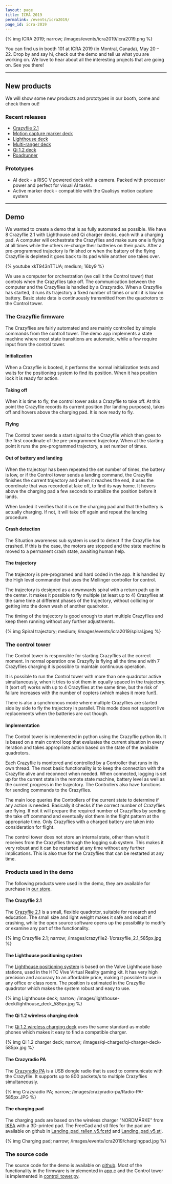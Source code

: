 ```yaml
---
layout: page
title: ICRA 2019
permalink: /events/icra2019/
page_id: icra-2019
---
```

{% img ICRA 2019; narrow; /images/events/icra2019/icra2019.png %}

You can find us in booth 101 at ICRA 2019 (in Montral, Canada), May 20 – 22. 
Drop by and say hi, check out the demo and tell us what you are working on. 
We love to hear about all the interesting projects that are going on. See you there!

-----

## New products

We will show some new products and prototypes in our booth, come and check them
out! 

### Recent releases

* [Crazyflie 2.1](//store.bitcraze.io/collections/kits/products/crazyflie-2-1)
* [Motion capture marker deck](https://store.bitcraze.io/collections/decks/products/motion-capture-marker-deck)
* [Lighthouse deck](https://store.bitcraze.io/collections/decks/products/lighthouse-positioning-deck)
* [Multi-ranger deck](https://store.bitcraze.io/collections/decks/products/multi-ranger-deck)
* [Qi 1.2 deck](https://store.bitcraze.io/collections/decks/products/qi-1-2-wireless-charging-deck)
* [Roadrunner](https://store.bitcraze.io/collections/positioning/products/roadrunner)

### Prototypes

* AI deck - a RISC V powered deck with a camera. Packed with processor power and perfect for visual AI tasks. 
* Active marker deck - compatible with the Qualisys motion capture system

-----

## Demo

We wanted to create a demo that is as fully automated as possible. We have 8
Crazyflie 2.1 with Lighthouse and Qi charger decks, each with a charging pad. 
A computer will orchestrate the Crazyflies and make sure one is flying at all 
times while the others re-charge their batteries on their pads. 
After a pre-programmed trajectory is finished or when the battery of the flying 
Crazyflie is depleted it goes back to its pad while another one takes over.

{% youtube xkT943nTTUA; medium; 16by9 %}

We use a computer for orchestration (we call it the Control tower) that controls
when the Crazyflies take off. The communication between the computer and the
Crazyflies is handled by a Crazyradio. When a Crazyflie has started, it runs its 
trajectory a fixed number of times or until it is low on battery. Basic state data is 
continuously transmitted from the quadrotors to the Control tower.   
  
### The Crazyflie firmware

The Crazyflies are fairly automated and are mainly controlled by simple commands 
from the controll tower. The demo app implements a state machine where most state
transitions are automatic, while a few require input from the control tower.

#### Initialization

When a Crazyflie is booted, it performs the normal initialization tests and 
waits for the positioning system to find its position. When it has position
lock it is ready for action.

#### Taking off

When it is time to fly, the control tower asks a Crazyflie to take off. At this
point the Crazyflie records its current position (for landing purposes), takes 
off and hovers above the charging pad. It is now ready to fly.

#### Flying

The Control tower sends a start signal to the Crazyflie which then goes to the 
first coordinate of the pre-programmed trajectory. When at the starting point
it runs the pre-programmed trajectory, a set number of times.  

#### Out of battery and landing

When the trajectoyr has been repeated the set number of times, the battery is low, 
or if the Control tower sends a landing command, the 
Crazyflie finishes the current trajectory and when it reaches the end, it uses
the coordinate that was recorded at lake off, to find its way home. It hovers 
above the charging pad a few seconds to stabilize the position before it lands.

When landed it verifies that it is on the charging pad and that the battery is 
actually charging. If not, it will take off again and repeat the landing procedure.   

#### Crash detection

The Situation awareness sub system is used to detect if the Crazyflie has crashed.
If this is the case, the motors are stopped and the state machine is moved to
a permanent crash state, awaiting human help.  

#### The trajectory

The trajectory is pre-programed and hard coded in the app. It is handled by 
the High level commander that uses the Mellinger controller for control.

The trajectory is designed as a downwards spiral with a return path up in the
center. It makes it possible to fly multiple (at least up to 4) Crazyflies at
the same time at different phases of the trajectory, without colliding or getting
into the down wash of another quadrotor.

The timing of the trajectory is good enough to start multiple Crazyflies and 
keep them running without any further adjustments. 

{% img Spiral trajectory; medium; /images/events/icra2019/spiral.jpeg %}

### The control tower

The Control tower is responsible for starting Crazyflies at the correct moment.
In normal operation one Crazyfly is flying all the time and with 7 Crazyflies 
charging it is possible to maintain continuous operation.

It is possible to run the Control tower with more than one quadrotor active 
simultaneously, when it tries to slot them in equally spaced in the trajectory. 
It (sort of) works with up to 4 Crazyflies at the same time, but the risk of 
failure increases with the number of copters (which makes it more fun!).   

There is also a synchronous mode where multiple Crazyflies are started side by
side to fly the trajectory in parallel. This mode does not support live replacements 
when the batteries are out though.

#### Implementation

The Control tower is implemented in python using the Crazyflie python lib. 
It is based on a main control loop that evaluates the current situation in every
iteration and takes appropriate action based on the state of the available 
quadrotors. 

Each Crazyflie is monitored and controlled by a Controller that runs in its own
thread. The most basic functionality is to keep the connection with the Crazyflie
alive and reconnect when needed. When connected, logging is set up for the current
state in the remote state machine, battery level as well as the current progress
in the trajectory. The Controllers also have functions for sending commands to
the Crazyflies.  

The main loop queries the Controllers of the current state to determine if any
action is needed. Basically it checks if the correct number of Crazyflies are flying.
If not it will prepare the required number of Crazyflies by sending the take off
command and eventually slot them in the flight pattern at the appropriate time.
Only Crazyflies with a charged battery are taken into consideration for flight.   

The control tower does not store an internal state, other than what it receives 
from the Crazyflies through the logging sub system. This makes it very robust and
it can be restarted at any time without any further implications. This is also
true for the Crazyflies that can be restarted at any time.

### Products used in the demo

The following products were used in the demo, they are available for purchase in 
[our store](https://store.bitcraze.io/).

#### The Crazyflie 2.1

The [Crazyflie 2.1](//store.bitcraze.io/collections/kits/products/crazyflie-2-1) 
is a small, flexible quadrotor, suitable for research and education. The small
size and light weight makes it safe and robust if crashing, while the open source
software opens up the possibility to modify or examine any part of the functionality.     

{% img Crazyflie 2.1; narrow; /images/crazyflie2-1/crazyflie_2.1_585px.jpg %}

#### The Lighthouse positioning system

The [Lighthouse positioning system](https://store.bitcraze.io/collections/decks/products/lighthouse-positioning-deck) 
is based on the Valve Lighthouse base stations,
used in the HTC Vive Virtual Reality gaming kit. It has very high precision and 
accuracy to an affordable price, making it possible to use in any office or
class room. The position is estimated in the Crazyflie quadrotor which makes the system 
robust and easy to use. 

{% img Lighthouse deck; narrow; /images/lighthouse-deck/lighthouse_deck_585px.jpg %}

#### The Qi 1.2 wireless charging deck

The [Qi 1.2 wireless charging deck](https://store.bitcraze.io/collections/decks/products/qi-1-2-wireless-charging-deck) 
uses the same standard as mobile phones which
makes it easy to find a compatible charger. 

{% img Qi 1.2 charger deck; narrow; /images/qi-charger/qi-charger-deck-585px.jpg %}

#### The Crazyradio PA

The [Crazyradio PA](https://store.bitcraze.io/collections/kits/products/crazyradio-pa) 
is a USB dongle radio that is used to communicate with the Crazyflie.
It supports up to 800 packets/s to multiple Crazyflies simultaneously.

{% img Crazyradio PA; narrow; /images/crazyradio-pa/Radio-PA-585px.JPG %}

#### The charging pad

The charging pads are based on the wireless charger "NORDMÄRKE" from [IKEA](https://www.ikea.com/) 
with a 3D-printed pad. The FreeCad and stl files for the pad are available on github in 
[Landing_pad_rallen_v5.fcstd](https://github.com/bitcraze/bitcraze-mechanics/blob/master/models/Landing_pad_rallen_v5.fcstd) and
[Landing_pad_v5.stl](https://github.com/bitcraze/bitcraze-mechanics/blob/master/models/Landing_pad_v5.stl).

{% img Charging pad; narrow; /images/events/icra2019/chargingpad.jpg %}

### The source code

The source code for the demo is available on [github](https://github.com/bitcraze/crazyflie-firmware-experimental/tree/icra-2019).
Most of the functionality in the firmware is implemented in [app.c](https://github.com/bitcraze/crazyflie-firmware-experimental/blob/icra-2019/src/modules/src/app.c) and
the Control tower is implemented in [control_tower.py](https://github.com/bitcraze/crazyflie-firmware-experimental/blob/icra-2019/control_tower/control_tower.py).

